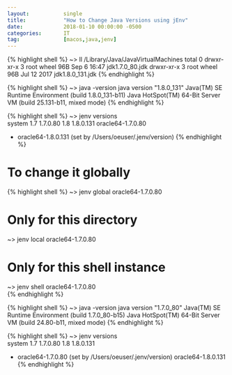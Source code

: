 ```yaml
---
layout:           single
title:            "How to Change Java Versions using jEnv"
date:             2018-01-10 00:00:00 -0500
categories:       IT
tag:              [macos,java,jenv]
---
```


{% highlight shell %}
~> ll /Library/Java/JavaVirtualMachines
total 0
drwxr-xr-x  3 root  wheel    96B Sep  6 16:47 jdk1.7.0_80.jdk
drwxr-xr-x  3 root  wheel    96B Jul 12  2017 jdk1.8.0_131.jdk
{% endhighlight %}

{% highlight shell %}
~> java -version 
java version "1.8.0_131"
Java(TM) SE Runtime Environment (build 1.8.0_131-b11)
Java HotSpot(TM) 64-Bit Server VM (build 25.131-b11, mixed mode)
{% endhighlight %}

{% highlight shell %}
~> jenv versions                       
  system
  1.7
  1.7.0.80
  1.8
  1.8.0.131
  oracle64-1.7.0.80
* oracle64-1.8.0.131 (set by /Users/oeuser/.jenv/version)
{% endhighlight %}

# To change it globally
{% highlight shell %}
~> jenv global oracle64-1.7.0.80       
# Only for this directory
~> jenv local oracle64-1.7.0.80       
# Only for this shell instance
~> jenv shell oracle64-1.7.0.80       
{% endhighlight %}

{% highlight shell %}
~> java -version
java version "1.7.0_80"
Java(TM) SE Runtime Environment (build 1.7.0_80-b15)
Java HotSpot(TM) 64-Bit Server VM (build 24.80-b11, mixed mode)
{% endhighlight %}

{% highlight shell %}
~> jenv versions                                                     
  system
  1.7
  1.7.0.80
  1.8
  1.8.0.131
* oracle64-1.7.0.80 (set by /Users/oeuser/.jenv/version)
  oracle64-1.8.0.131
{% endhighlight %}
